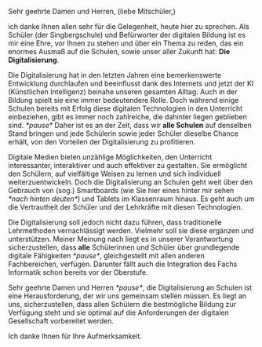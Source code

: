 Sehr geehrte Damen und Herren, (liebe Mitschüler,)

ich danke Ihnen allen sehr für die Gelegenheit, heute hier zu sprechen. Als Schüler (der Singbergschule) und Befürworter der digitalen Bildung ist es mir eine Ehre, vor Ihnen zu stehen und über ein Thema zu reden, das ein enormes Ausmaß auf die Schulen, sowie unser aller Zukunft hat: **Die Digitalisierung**.

Die Digitalisierung hat in den letzten Jahren eine bemerkenswerte Entwicklung durchlaufen und beeinflusst dank des Internets und jetzt der KI (Künstlichen Intelligenz) beinahe unseren gesamten Alltag. Auch in der Bildung spielt sie eine immer bedeutendere Rolle. Doch während einige Schulen bereits mit Erfolg diese digitalen Technologien in den Unterricht einbeziehen, gibt es immer noch zahlreiche, die dahinter liegen geblieben sind. _\*pause\*_
Daher ist es an der Zeit, dass wir **alle Schulen** auf denselben Stand bringen und jede Schülerin sowie jeder Schüler dieselbe Chance erhält, von den Vorteilen der Digitalisierung zu profitieren.

Digitale Medien bieten unzählige Möglichkeiten, den Unterricht interessanter, interaktiver und auch effektiver zu gestalten. Sie ermöglicht den Schülern, auf vielfältige Weisen zu lernen und sich individuell weiterzuentwickeln. Doch die Digitalisierung an Schulen geht weit über den Gebrauch von (sog.) Smartboards (wie Sie hier eines hinter mir sehen _\*nach hinten deuten\*_) und Tablets im Klassenraum hinaus. Es geht auch um die Vertrautheit der Schüler und der Lehrkräfte mit diesen Technologien.

Die Digitalisierung soll jedoch nicht dazu führen, dass traditionelle Lehrmethoden vernachlässigt werden. Vielmehr soll sie diese ergänzen und unterstützen. Meiner Meinung nach liegt es in unserer Verantwortung sicherzustellen, dass **alle** Schülerinnen und Schüler über grundlegende digitale Fähigkeiten _\*pause\*_, gleichgestellt mit allen anderen Fachbereichen, verfügen. Darunter fällt auch die Integration des Fachs Informatik schon bereits vor der Oberstufe.

Sehr geehrte Damen und Herren _\*pause\*_, die Digitalisierung an Schulen ist eine Herausforderung, der wir uns gemeinsam stellen müssen. Es liegt an uns, sicherzustellen, dass allen Schülern die bestmögliche Bildung zur Verfügung steht und sie optimal auf die Anforderungen der digitalen Gesellschaft vorbereitet werden.

Ich danke Ihnen für Ihre Aufmerksamkeit.
